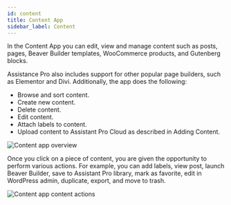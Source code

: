 ```yaml
---
id: content
title: Content App
sidebar_label: Content
---
```


In the Content App you can edit, view and manage content such as posts, pages, Beaver Builder templates, WooCommerce products, and Gutenberg blocks.

Assistance Pro also includes support for other popular page builders, such as Elementor and Divi. Additionally, the app does the following:

* Browse and sort content.
* Create new content.
* Delete content.
* Edit content.
* Attach labels to content.
* Upload content to Assistant Pro Cloud as described in Adding Content.

![Content app overview](/img/assistant/apps--apps-content--1.jpg)

Once you click on a piece of content, you are given the opportunity to perform various actions. For example, you can add labels, view post, launch Beaver Builder, save to Assistant Pro library, mark as favorite, edit in WordPress admin, duplicate, export, and move to trash.

![Content app content actions](/img/assistant/apps--apps-content--2.jpg)
